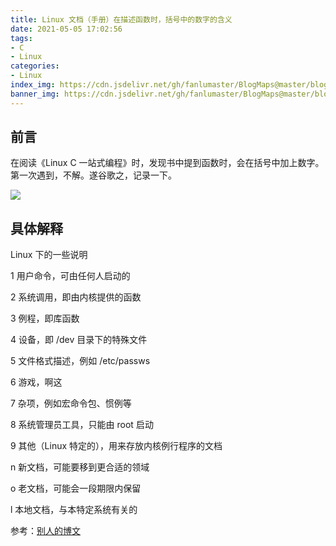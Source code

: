 ```yaml
---
title: Linux 文档（手册）在描述函数时，括号中的数字的含义
date: 2021-05-05 17:02:56
tags:
- C
- Linux
categories:
- Linux
index_img: https://cdn.jsdelivr.net/gh/fanlumaster/BlogMaps@master/blogs/pictures/20210527222705.png
banner_img: https://cdn.jsdelivr.net/gh/fanlumaster/BlogMaps@master/blogs/pictures/20210527222705.png
---
```


## 前言

在阅读《Linux C 一站式编程》时，发现书中提到函数时，会在括号中加上数字。第一次遇到，不解。遂谷歌之，记录一下。

![](https://cdn.jsdelivr.net/gh/fanlumaster/BlogMaps@master/blogs/pictures/20210505170358.png)

## 具体解释

Linux 下的一些说明

1 用户命令，可由任何人启动的

2 系统调用，即由内核提供的函数

3 例程，即库函数

4 设备，即 /dev 目录下的特殊文件

5 文件格式描述，例如 /etc/passws

6 游戏，啊这

7 杂项，例如宏命令包、惯例等

8 系统管理员工具，只能由 root 启动

9 其他（Linux 特定的），用来存放内核例行程序的文档

n 新文档，可能要移到更合适的领域

o 老文档，可能会一段期限内保留 

l 本地文档，与本特定系统有关的

参考：[别人的博文](https://blog.csdn.net/wingSys/article/details/8592614?utm_medium=distribute.pc_relevant.none-task-blog-2%7Edefault%7EBlogCommendFromMachineLearnPai2%7Edefault-3.control&depth_1-utm_source=distribute.pc_relevant.none-task-blog-2%7Edefault%7EBlogCommendFromMachineLearnPai2%7Edefault-3.control)